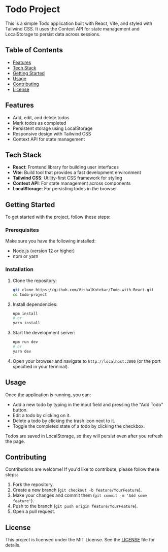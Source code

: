 # Todo Project

This is a simple Todo application built with React, Vite, and styled with Tailwind CSS. It uses the Context API for state management and LocalStorage to persist data across sessions.

## Table of Contents

- [Features](#features)
- [Tech Stack](#tech-stack)
- [Getting Started](#getting-started)
- [Usage](#usage)
- [Contributing](#contributing)
- [License](#license)

## Features

- Add, edit, and delete todos
- Mark todos as completed
- Persistent storage using LocalStorage
- Responsive design with Tailwind CSS
- Context API for state management

## Tech Stack

- **React**: Frontend library for building user interfaces
- **Vite**: Build tool that provides a fast development environment
- **Tailwind CSS**: Utility-first CSS framework for styling
- **Context API**: For state management across components
- **LocalStorage**: For persisting todos in the browser

## Getting Started

To get started with the project, follow these steps:

### Prerequisites

Make sure you have the following installed:

- Node.js (version 12 or higher)
- npm or yarn

### Installation

1. Clone the repository:

   ```bash
   git clone https://github.com/VishalKotekar/Todo-with-React.git
   cd todo-project
   ```

2. Install dependencies:

   ```bash
   npm install
   # or
   yarn install
   ```

3. Start the development server:

   ```bash
   npm run dev
   # or
   yarn dev
   ```

4. Open your browser and navigate to `http://localhost:3000` (or the port specified in your terminal).

## Usage

Once the application is running, you can:

- Add a new todo by typing in the input field and pressing the "Add Todo" button.
- Edit a todo by clicking on it.
- Delete a todo by clicking the trash icon next to it.
- Toggle the completed state of a todo by clicking the checkbox.

Todos are saved in LocalStorage, so they will persist even after you refresh the page.

## Contributing

Contributions are welcome! If you'd like to contribute, please follow these steps:

1. Fork the repository.
2. Create a new branch (`git checkout -b feature/YourFeature`).
3. Make your changes and commit them (`git commit -m 'Add some feature'`).
4. Push to the branch (`git push origin feature/YourFeature`).
5. Open a pull request.

## License

This project is licensed under the MIT License. See the [LICENSE](LICENSE) file for details.

